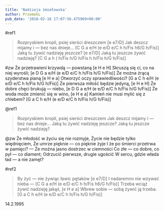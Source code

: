 ```yaml
---
title: 'Nadzieja śmiełowska'
author: PrzemekL
pub_date: '2018-02-16 17:07:56.475969+00:00'
---
```


#ref1
>Rozpryskiem kropli, psiej sierści dreszczem [e e7/D]
>Jak deszcz mijamy i — bez nas dnieje… [C G a e/H   (e e/D  e/C  h h/Fis  h6/G  h/Fis)]
>Jaką tu żywić nadzieję jeszcze? [e e7/D]
>Jaką tu jeszcze żywić nadzieję? [C G a h   ( h/Fis  h/G  h/Fis  h  h/Fis  h/G  h/Fis)]

#zw
Że przetrawieni krzywdą — powstaną [e H e H]
Skruszą się ci, co na niej wyrośli; [e D G a e/H   (e  e/D  e/C  h  h/Fis  h/G  h/Fis)]
Że można żrącą szyderstwa pianą [e H e a]
Otworzyć oczy sprawiedliwości? [G a C h e/H   (e  e/D  e/C  h  h/Fis  h/G  h/Fis)]
Że pierwsza miłość będzie jedyną, [e H e H]
Że dobre chęci brukują — niebo, [e D G a e/H   (e  e/D  e/C  h  h/Fis  h/G  h/Fis)]
Że woda może zmienić się w wino, [e H e a]
Kamień nie musi mylić się z chlebem? [G a C h e/H   (e  e/D  e/C  h  h/Fis  h/G  h/Fis)]

@ref1
>Rozpryskiem kropli, psiej sierści dreszczem
>Jak deszcz mijamy i — bez nas dnieje…
>Jaką tu żywić nadzieję jeszcze?
>Jaką tu jeszcze żywić nadzieję?

@zw
Że młodość w życiu się nie rozmyje,
Życie nie będzie tylko więdnięciem,
Że umrze pięknie — co pięknie żyje
I że po śmierci przetrwa w pamięci?
— Że można jasno dostrzec w ciemności
Co złe — co dobre, co pył — co diament;
Odrzucić pierwsze, drugie ugościć
W sercu, gdzie włada ład — a nie zamęt?

#ref2
>By żyć — nie żywiąc ławic pętaków [e e7/D]
>I nadaremno nie wzywać nieba — [C G a e/H   (e e/D  e/C  h h/Fis  h6/G  h/Fis)]
>Trzeba wciąż żywić nadzieję jakąś, [e H e a]
>Wbrew sobie — sobą żywić ją trzeba. [G a C h e/H (e  e/D  e/C  h  h/Fis  h/G  h/Fis)]

14.2.1995